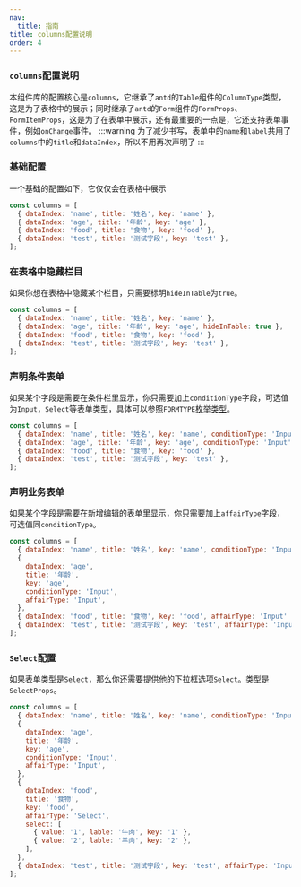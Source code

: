 ```yaml
---
nav:
  title: 指南
title: columns配置说明
order: 4
---
```


### `columns`配置说明

本组件库的配置核心是`columns`，它继承了`antd`的`Table`组件的`ColumnType`类型，这是为了表格中的展示；同时继承了`antd`的`Form`组件的`FormProps`、`FormItemProps`，这是为了在表单中展示，还有最重要的一点是，它还支持表单事件，例如`onChange`事件。
:::warning
为了减少书写，表单中的`name`和`label`共用了`columns`中的`title`和`dataIndex`，所以不用再次声明了
:::

### 基础配置

一个基础的配置如下，它仅仅会在表格中展示

```js
const columns = [
  { dataIndex: 'name', title: '姓名', key: 'name' },
  { dataIndex: 'age', title: '年龄', key: 'age' },
  { dataIndex: 'food', title: '食物', key: 'food' },
  { dataIndex: 'test', title: '测试字段', key: 'test' },
];
```

### 在表格中隐藏栏目

如果你想在表格中隐藏某个栏目，只需要标明`hideInTable`为`true`。

```js {3}
const columns = [
  { dataIndex: 'name', title: '姓名', key: 'name' },
  { dataIndex: 'age', title: '年龄', key: 'age', hideInTable: true },
  { dataIndex: 'food', title: '食物', key: 'food' },
  { dataIndex: 'test', title: '测试字段', key: 'test' },
];
```

### 声明条件表单

如果某个字段是需要在条件栏里显示，你只需要加上`conditionType`字段，可选值为`Input`，`Select`等表单类型，具体可以参照`FORMTYPE`[枚举类型](https://github.com/mmdctjj/raetable/blob/e52156087e6d381ca5941215cf4b2bb4e7bc3788/src/enum/index.tsx#L7)。

```js {2-3}
const columns = [
  { dataIndex: 'name', title: '姓名', key: 'name', conditionType: 'Input' },
  { dataIndex: 'age', title: '年龄', key: 'age', conditionType: 'Input' },
  { dataIndex: 'food', title: '食物', key: 'food' },
  { dataIndex: 'test', title: '测试字段', key: 'test' },
];
```

### 声明业务表单

如果某个字段是需要在新增编辑的表单里显示，你只需要加上`affairType`字段，可选值同`conditionType`。

```js {3-5}
const columns = [
  { dataIndex: 'name', title: '姓名', key: 'name', conditionType: 'Input' },
  {
    dataIndex: 'age',
    title: '年龄',
    key: 'age',
    conditionType: 'Input',
    affairType: 'Input',
  },
  { dataIndex: 'food', title: '食物', key: 'food', affairType: 'Input' },
  { dataIndex: 'test', title: '测试字段', key: 'test', affairType: 'Input' },
];
```

### `Select`配置

如果表单类型是`Select`，那么你还需要提供他的下拉框选项`Select`。类型是`SelectProps`。

```js {5-8}
const columns = [
  { dataIndex: 'name', title: '姓名', key: 'name', conditionType: 'Input' },
  {
    dataIndex: 'age',
    title: '年龄',
    key: 'age',
    conditionType: 'Input',
    affairType: 'Input',
  },
  {
    dataIndex: 'food',
    title: '食物',
    key: 'food',
    affairType: 'Select',
    select: [
      { value: '1', lable: '牛肉', key: '1' },
      { value: '2', lable: '羊肉', key: '2' },
    ],
  },
  { dataIndex: 'test', title: '测试字段', key: 'test', affairType: 'Input' },
];
```
